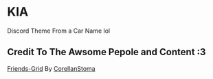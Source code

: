 # KIA
Discord Theme From a Car Name lol

## Credit To The Awsome Pepole and Content :3
[Friends-Grid](https://github.com/CorellanStoma/Friends-Grid) By [CorellanStoma](https://github.com/CorellanStoma)
